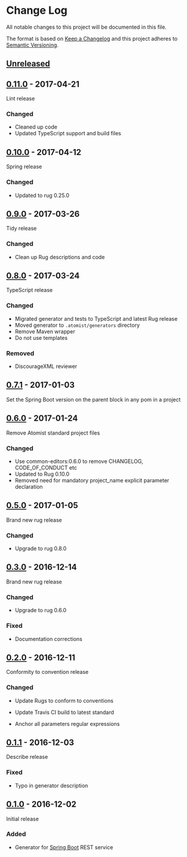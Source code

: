# Change Log

All notable changes to this project will be documented in this file.

The format is based on [Keep a Changelog](http://keepachangelog.com/)
and this project adheres to [Semantic Versioning](http://semver.org/).

## [Unreleased]

[Unreleased]: https://github.com/atomist-rugs/spring-boot-rest-service/compare/0.11.0...HEAD

## [0.11.0] - 2017-04-21

[0.11.0]: https://github.com/atomist-rugs/spring-boot-rest-service/compare/0.10.0...0.11.0

Lint release

### Changed

-   Cleaned up code
-   Updated TypeScript support and build files

## [0.10.0] - 2017-04-12

[0.10.0]: https://github.com/atomist-rugs/spring-boot-rest-service/compare/0.9.0...0.10.0

Spring release

### Changed

-   Updated to rug 0.25.0

## [0.9.0] - 2017-03-26

[0.9.0]: https://github.com/atomist-rugs/spring-boot-rest-service/compare/0.8.0...0.9.0

Tidy release

### Changed

-   Clean up Rug descriptions and code

## [0.8.0] - 2017-03-24

[0.8.0]: https://github.com/atomist-rugs/spring-boot-rest-service/compare/0.7.1...0.8.0

TypeScript release

### Changed

-   Migrated generator and tests to TypeScript and latest Rug release
-   Moved generator to `.atomist/generators` directory
-   Remove Maven wrapper
-   Do not use templates

### Removed

-   DiscourageXML reviewer

## [0.7.1] - 2017-01-03

[0.7.1]: https://github.com/atomist-rugs/spring-boot-rest-service/compare/0.6.0...0.7.1

Set the Spring Boot version on the parent block in any pom in a project

## [0.6.0] - 2017-01-24

[0.6.0]: https://github.com/atomist-rugs/spring-boot-rest-service/compare/0.5.0...0.6.0

Remove Atomist standard project files

### Changed

-   Use common-editors:0.6.0 to remove CHANGELOG, CODE_OF_CONDUCT etc
-   Updated to Rug 0.10.0
-   Removed need for mandatory project_name explicit parameter declaration

## [0.5.0] - 2017-01-05

[0.5.0]: https://github.com/atomist-rugs/spring-boot-rest-service/compare/0.3.0...0.5.0

Brand new rug release

### Changed

-   Upgrade to rug 0.8.0

## [0.3.0] - 2016-12-14

[0.3.0]: https://github.com/atomist-rugs/spring-boot-rest-service/compare/0.2.0...0.3.0

Brand new rug release

### Changed

-   Upgrade to rug 0.6.0

### Fixed

-   Documentation corrections

## [0.2.0] - 2016-12-11

[0.2.0]: https://github.com/atomist-rugs/spring-boot-rest-service/compare/0.1.1...0.2.0

Conformity to convention release

### Changed

-   Update Rugs to conform to conventions

-   Update Travis CI build to latest standard

-   Anchor all parameters regular expressions

## [0.1.1] - 2016-12-03

Describe release

[0.1.1]: https://github.com/atomist-rugs/spring-boot-rest-service/compare/0.1.0...0.1.1

### Fixed

-   Typo in generator description

## [0.1.0] - 2016-12-02

Initial release

[0.1.0]: https://github.com/atomist-rugs/spring-boot-rest-service/tree/0.1.0

### Added

-   Generator for [Spring Boot][boot] REST service

[boot]: https://projects.spring.io/spring-boot/
